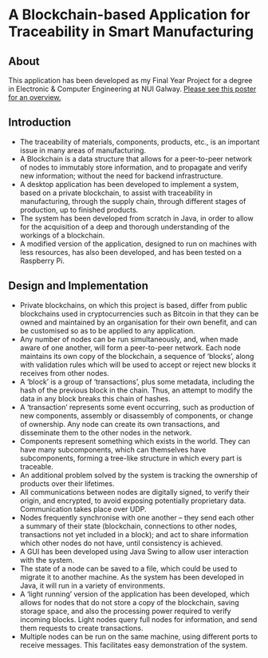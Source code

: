 # A Blockchain-based Application for Traceability in Smart Manufacturing

## About
This application has been developed as my Final Year Project for a degree in Electronic & Computer Engineering at NUI Galway.
[Please see this poster for an overview.](https://drive.google.com/file/d/15ub5N7vmmolEUo48GpieOyUoD-eQru5H/view)

## Introduction
* The traceability of materials, components, products, etc., is an important issue in many areas of manufacturing.
* A Blockchain is a data structure that allows for a peer-to-peer network of nodes to immutably store information, and to propagate and verify new information; without the need for backend infrastructure.
* A desktop application has been developed to implement a system, based on a private blockchain, to assist with traceability in manufacturing, through the supply chain, through different stages of production, up to finished products.
* The system has been developed from scratch in Java, in order to allow for the acquisition of a deep and thorough understanding of the workings of a blockchain.
* A modified version of the application, designed to run on machines with less resources, has also been developed, and has been tested on a Raspberry Pi.

## Design and Implementation
* Private blockchains, on which this project is based, differ from public blockchains used in cryptocurrencies such as Bitcoin in that they can be owned and maintained by an organisation for their own benefit, and can be customised so as to be applied to any application.
* Any number of nodes can be run simultaneously, and, when made aware of one another, will form a peer-to-peer network. Each node maintains its own copy of the blockchain, a sequence of ‘blocks’, along with validation rules which will be used to accept or reject new blocks it receives from other nodes.
* A ‘block’ is a group of ‘transactions’, plus some metadata, including the hash of the previous block in the chain. Thus, an attempt to modify the data in any block breaks this chain of hashes.
* A ‘transaction’ represents some event occurring, such as production of new components, assembly or disassembly of components, or change of ownership. Any node can create its own transactions, and disseminate them to the other nodes in the network.
* Components represent something which exists in the world. They can have many subcomponents, which can themselves have subcomponents, forming a tree-like structure in which every part is traceable.
* An additional problem solved by the system is tracking the ownership of products over their lifetimes.
* All communications between nodes are digitally signed, to verify their origin, and encrypted, to avoid exposing potentially proprietary data. Communication takes place over UDP.
* Nodes frequently synchronise with one another – they send each other a summary of their state (blockchain, connections to other nodes, transactions not yet included in a block); and act to share information which other nodes do not have, until consistency is achieved.
* A GUI has been developed using Java Swing to allow user interaction with the system.
* The state of a node can be saved to a file, which could be used to migrate it to another machine. As the system has been developed in Java, it will run in a variety of environments.
* A ‘light running’ version of the application has been developed, which allows for nodes that do not store a copy of the blockchain, saving storage space, and also the processing power required to verify incoming blocks. Light nodes query full nodes for information, and send them requests to create transactions.
* Multiple nodes can be run on the same machine, using different ports to receive messages. This facilitates easy demonstration of the system.
